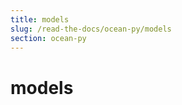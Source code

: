 ```yaml
---
title: models
slug: /read-the-docs/ocean-py/models
section: ocean-py
---
```

<a name="models"></a>
# models

